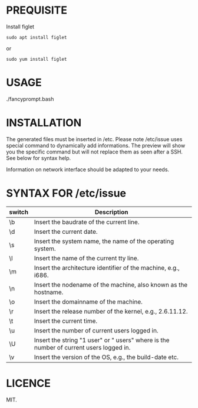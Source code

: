 PREQUISITE
==========

Install figlet

```
sudo apt install figlet
```

or

```
sudo yum install figlet
```

USAGE
=====

./fancyprompt.bash


INSTALLATION
============

The generated files must be inserted in /etc.
Please note /etc/issue uses special command to dynamically add informations.
The preview will show you the specific command but will not replace them as seen after a SSH.
See below for syntax help.

Information on network interface should be adapted to your needs.


SYNTAX FOR /etc/issue
=====================

| switch | Description |
| -------| ---------------------------------------------------------------------------------------- |
| \b | Insert the baudrate of the current line. |
| \d | Insert the current date. |
| \s | Insert the system name, the name of the operating system. |
| \l | Insert the name of the current tty line. |
| \m | Insert the architecture identifier of the machine, e.g., i686. |
| \n | Insert the nodename of the machine, also known as the hostname. |
| \o | Insert the domainname of the machine. |
| \r | Insert the release number of the kernel, e.g., 2.6.11.12. |
| \t | Insert the current time. |
| \u | Insert the number of current users logged in. |
| \U | Insert the string "1 user" or "<n> users" where <n> is the number of current users logged in. |
| \v | Insert the version of the OS, e.g., the build-date etc. |

LICENCE
=======

MIT.

